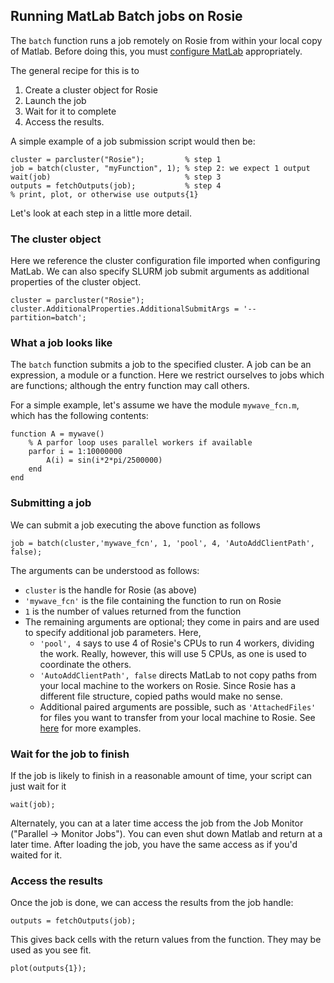 ## Running MatLab Batch jobs on Rosie

The `batch` function runs a job
remotely on Rosie from within your local copy of Matlab.  Before doing this,
you must [configure MatLab](matlab/batch_config.md) appropriately.

The general recipe for this is to

1. Create a cluster object for Rosie
3. Launch the job
4. Wait for it to complete
5. Access the results.

A simple example of a job submission script would then be:

    cluster = parcluster("Rosie");         % step 1
    job = batch(cluster, "myFunction", 1); % step 2: we expect 1 output
    wait(job)                              % step 3
    outputs = fetchOutputs(job);           % step 4
    % print, plot, or otherwise use outputs{1}

Let's look at each step in a little more detail.

### The cluster object

Here we reference the cluster configuration file imported when
configuring MatLab.  We can also specify SLURM job submit arguments as
additional properties of the cluster object.

    cluster = parcluster("Rosie");
    cluster.AdditionalProperties.AdditionalSubmitArgs = '--partition=batch';

### What a job looks like

The `batch` function submits a job to the specified cluster.  A job
can be an expression, a module or a function.  Here we restrict
ourselves to jobs which are functions; although the entry function may
call others.

For a simple example, let's assume we have the module `mywave_fcn.m`,
which has the following contents:

    function A = mywave()
        % A parfor loop uses parallel workers if available
        parfor i = 1:10000000
            A(i) = sin(i*2*pi/2500000)
        end
    end

### Submitting a job

We can submit a job executing the above function as follows

    job = batch(cluster,'mywave_fcn', 1, 'pool', 4, 'AutoAddClientPath', false);

The arguments can be understood as follows:
- `cluster` is the handle for Rosie (as above)
- `'mywave_fcn'` is the file containing the function to run on Rosie
- `1` is the number of values returned from the function
- The remaining arguments are optional; they come in pairs and are
  used to specify additional job parameters.  Here,  
  - `'pool', 4` says to use 4 of Rosie's CPUs to run 4 workers,
    dividing the work.  Really, however, this will use 5 CPUs, as
    one is used to coordinate the others.
  - `'AutoAddClientPath', false` directs MatLab to not copy paths
    from your local machine to the workers on Rosie.  Since Rosie
    has a different file structure, copied paths would make no
    sense.    
  - Additional paired arguments are possible, such as
    `'AttachedFiles'` for files you want to transfer from your local
    machine to Rosie.  See
    [here](https://www.mathworks.com/help/parallel-computing/batch.html)
    for more examples.


### Wait for the job to finish

If the job is likely to finish in a reasonable amount of time, your
script can just wait for it

    wait(job);

Alternately, you can at a later time access the job from the Job
Monitor ("Parallel -> Monitor Jobs").  You can even shut down Matlab
and return at a later time.  After loading the job, you have the same
access as if you'd waited for it.

### Access the results

Once the job is done, we can access the results from the job handle:

    outputs = fetchOutputs(job);

This gives back cells with the return values from the function. They
may be used as you see fit.

    plot(outputs{1});

